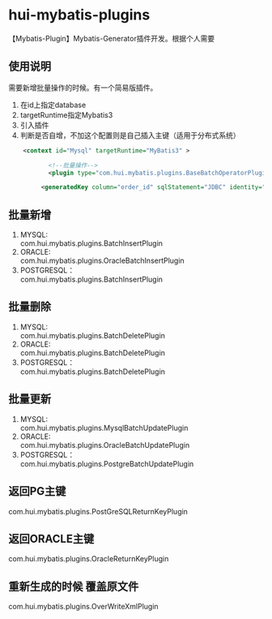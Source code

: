 # hui-mybatis-plugins
【Mybatis-Plugin】Mybatis-Generator插件开发。根据个人需要

## 使用说明
需要新增批量操作的时候。有一个简易版插件。
1. 在id上指定database
2. targetRuntime指定Mybatis3
3. 引入插件
4. <generatedKey column="order_id" />判断是否自增，不加这个配置则是自己插入主键（适用于分布式系统）
```xml
    <context id="Mysql" targetRuntime="MyBatis3" >
```

```xml
           <!--批量操作-->
           <plugin type="com.hui.mybatis.plugins.BaseBatchOperatorPlugin"/>
```

```xml
         <generatedKey column="order_id" sqlStatement="JDBC" identity="id" />
```

## 批量新增
1. MYSQL: <br> 
com.hui.mybatis.plugins.BatchInsertPlugin
2. ORACLE: <br>
com.hui.mybatis.plugins.OracleBatchInsertPlugin
3. POSTGRESQL：<br>
com.hui.mybatis.plugins.BatchInsertPlugin

## 批量删除
1. MYSQL: <br>
com.hui.mybatis.plugins.BatchDeletePlugin
2. ORACLE: <br>
com.hui.mybatis.plugins.BatchDeletePlugin
3. POSTGRESQL：<br>
com.hui.mybatis.plugins.BatchDeletePlugin

## 批量更新
1. MYSQL: <br>
com.hui.mybatis.plugins.MysqlBatchUpdatePlugin
2. ORACLE: <br>
com.hui.mybatis.plugins.OracleBatchUpdatePlugin
3. POSTGRESQL：<br>
com.hui.mybatis.plugins.PostgreBatchUpdatePlugin

## 返回PG主键
com.hui.mybatis.plugins.PostGreSQLReturnKeyPlugin

## 返回ORACLE主键
com.hui.mybatis.plugins.OracleReturnKeyPlugin

## 重新生成的时候 覆盖原文件
com.hui.mybatis.plugins.OverWriteXmlPlugin



